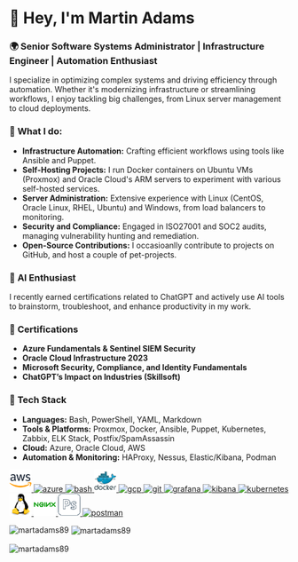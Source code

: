 # 👋 Hey, I'm Martin Adams

### 🌍 Senior Software Systems Administrator | Infrastructure Engineer | Automation Enthusiast   

I specialize in optimizing complex systems and driving efficiency through automation. Whether it's modernizing infrastructure or streamlining workflows, I enjoy tackling big challenges, from Linux server management to cloud deployments.  

### 🔧 **What I do:**
- **Infrastructure Automation:** Crafting efficient workflows using tools like Ansible and Puppet.
- **Self-Hosting Projects:** I run Docker containers on Ubuntu VMs (Proxmox) and Oracle Cloud's ARM servers to experiment with various self-hosted services.
- **Server Administration:** Extensive experience with Linux (CentOS, Oracle Linux, RHEL, Ubuntu) and Windows, from load balancers to monitoring.
- **Security and Compliance:** Engaged in ISO27001 and SOC2 audits, managing vulnerability hunting and remediation.
- **Open-Source Contributions:** I occasioanlly contribute to projects on GitHub, and host a couple of pet-projects.

### 🧠 **AI Enthusiast**  
I recently earned certifications related to ChatGPT and actively use AI tools to brainstorm, troubleshoot, and enhance productivity in my work.

### 📜 **Certifications**  
- **Azure Fundamentals & Sentinel SIEM Security**
- **Oracle Cloud Infrastructure 2023**
- **Microsoft Security, Compliance, and Identity Fundamentals**
- **ChatGPT’s Impact on Industries (Skillsoft)**  
 

### 🔗 **Tech Stack**
- **Languages:** Bash, PowerShell, YAML, Markdown
- **Tools & Platforms:** Proxmox, Docker, Ansible, Puppet, Kubernetes, Zabbix, ELK Stack, Postfix/SpamAssassin
- **Cloud:** Azure, Oracle Cloud, AWS  
- **Automation & Monitoring:** HAProxy, Nessus, Elastic/Kibana, Podman
<p align="left"> <a href="https://aws.amazon.com" target="_blank" rel="noreferrer"> <img src="https://raw.githubusercontent.com/devicons/devicon/master/icons/amazonwebservices/amazonwebservices-original-wordmark.svg" alt="aws" width="40" height="40"/> </a> <a href="https://azure.microsoft.com/en-in/" target="_blank" rel="noreferrer"> <img src="https://www.vectorlogo.zone/logos/microsoft_azure/microsoft_azure-icon.svg" alt="azure" width="40" height="40"/> </a> <a href="https://www.gnu.org/software/bash/" target="_blank" rel="noreferrer"> <img src="https://www.vectorlogo.zone/logos/gnu_bash/gnu_bash-icon.svg" alt="bash" width="40" height="40"/> </a> <a href="https://www.docker.com/" target="_blank" rel="noreferrer"> <img src="https://raw.githubusercontent.com/devicons/devicon/master/icons/docker/docker-original-wordmark.svg" alt="docker" width="40" height="40"/> </a> <a href="https://cloud.google.com" target="_blank" rel="noreferrer"> <img src="https://www.vectorlogo.zone/logos/google_cloud/google_cloud-icon.svg" alt="gcp" width="40" height="40"/> </a> <a href="https://git-scm.com/" target="_blank" rel="noreferrer"> <img src="https://www.vectorlogo.zone/logos/git-scm/git-scm-icon.svg" alt="git" width="40" height="40"/> </a> <a href="https://grafana.com" target="_blank" rel="noreferrer"> <img src="https://www.vectorlogo.zone/logos/grafana/grafana-icon.svg" alt="grafana" width="40" height="40"/> </a> <a href="https://www.elastic.co/kibana" target="_blank" rel="noreferrer"> <img src="https://www.vectorlogo.zone/logos/elasticco_kibana/elasticco_kibana-icon.svg" alt="kibana" width="40" height="40"/> </a> <a href="https://kubernetes.io" target="_blank" rel="noreferrer"> <img src="https://www.vectorlogo.zone/logos/kubernetes/kubernetes-icon.svg" alt="kubernetes" width="40" height="40"/> </a> <a href="https://www.linux.org/" target="_blank" rel="noreferrer"> <img src="https://raw.githubusercontent.com/devicons/devicon/master/icons/linux/linux-original.svg" alt="linux" width="40" height="40"/> </a> <a href="https://www.nginx.com" target="_blank" rel="noreferrer"> <img src="https://raw.githubusercontent.com/devicons/devicon/master/icons/nginx/nginx-original.svg" alt="nginx" width="40" height="40"/> </a> <a href="https://www.photoshop.com/en" target="_blank" rel="noreferrer"> <img src="https://raw.githubusercontent.com/devicons/devicon/master/icons/photoshop/photoshop-line.svg" alt="photoshop" width="40" height="40"/> </a> <a href="https://postman.com" target="_blank" rel="noreferrer"> <img src="https://www.vectorlogo.zone/logos/getpostman/getpostman-icon.svg" alt="postman" width="40" height="40"/> </a> </p>

<p><img align="left" src="https://github-readme-stats.vercel.app/api/top-langs?username=martadams89&show_icons=true&locale=en&layout=compact" alt="martadams89" /></p>

<p>&nbsp;<img align="center" src="https://github-readme-stats.vercel.app/api?username=martadams89&show_icons=true&locale=en" alt="martadams89" /></p>

<p><img align="center" src="https://github-readme-streak-stats.herokuapp.com/?user=martadams89&" alt="martadams89" /></p>

